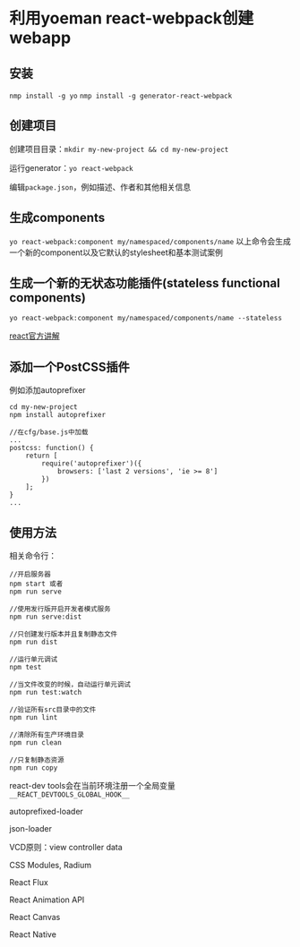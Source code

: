# 利用yoeman react-webpack创建webapp

## 安装

`nmp install -g yo`
`nmp install -g generator-react-webpack`

## 创建项目
创建项目目录：`mkdir my-new-project && cd my-new-project`

运行generator：`yo react-webpack`

编辑`package.json`，例如描述、作者和其他相关信息

## 生成components
`yo react-webpack:component my/namespaced/components/name`
以上命令会生成一个新的component以及它默认的stylesheet和基本测试案例

## 生成一个新的无状态功能插件(stateless functional components)
`yo react-webpack:component my/namespaced/components/name --stateless`

[react官方讲解](https://facebook.github.io/react/blog/2015/10/07/react-v0.14.html)

## 添加一个PostCSS插件

例如添加autoprefixer
```
cd my-new-project
npm install autoprefixer
```

```
//在cfg/base.js中加载
...
postcss: function() {
	return [
		require('autoprefixer')({
			browsers: ['last 2 versions', 'ie >= 8']
		})
	];
}
...
```

## 使用方法
相关命令行：
```
//开启服务器
npm start 或者
npm run serve

//使用发行版开启开发者模式服务
npm run serve:dist

//只创建发行版本并且复制静态文件
npm run dist

//运行单元调试
npm test

//当文件改变的时候，自动运行单元调试
npm run test:watch

//验证所有src目录中的文件
npm run lint

//清除所有生产环境目录
npm run clean

//只复制静态资源
npm run copy
```

react-dev tools会在当前环境注册一个全局变量`__REACT_DEVTOOLS_GLOBAL_HOOK__`

autoprefixed-loader

json-loader

VCD原则：view controller data

CSS Modules, Radium

React Flux

React Animation API

React Canvas

React Native